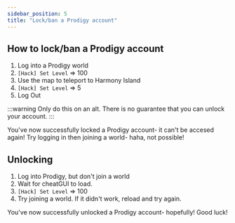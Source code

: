 ```yaml
---
sidebar_position: 5
title: "Lock/ban a Prodigy account"
---
```


## How to lock/ban a Prodigy account
1. Log into a Prodigy world
2. `[Hack] Set Level` => 100
3. Use the map to teleport to Harmony Island
4. `[Hack] Set Level` => 5
5. Log Out

:::warning
Only do this on an alt. There is no guarantee that you can unlock your account.
:::

You've now successfully locked a Prodigy account- it can't be accesed again!
Try logging in then joining a world- haha, not possible!

## Unlocking
1. Log into Prodigy, but don't join a world
2. Wait for cheatGUI to load.
3. `[Hack] Set Level` => 100 
4. Try joining a world. If it didn't work, reload and try again.

You've now successfully unlocked a Prodigy account- hopefully!
Good luck!
